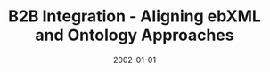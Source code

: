 ---
abstract: ''
authors:
- Birgit Hofreiter
- Christian Huemer
date: '2002-01-01'
featured: false
links:
- name: Publik
  url: https://publik.tuwien.ac.at/showentry.php?ID=203828&lang=2
publication_types:
- '1'
publishDate: '2002-01-01'
specifics: null
title: B2B Integration - Aligning ebXML and Ontology Approaches
url_pdf: ''
---